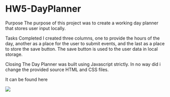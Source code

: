 # HW5-DayPlanner


Purpose
The purpose of this project was to create a working day planner
that stores user input locally.

Tasks Completed
I created three columns, one to provide the hours of the day,
another as a place for the user to submit events, and the last
as a place to store the save button. The save button is used to 
the user data in local storage.


Closing
The Day Planner was built using Javascript strictly. In no way did i 
change the provided source HTML and CSS files. 



It can be found here

<a href = "//rgivens21.github.io/HW5-DayPlanner/">


<img src=".png">